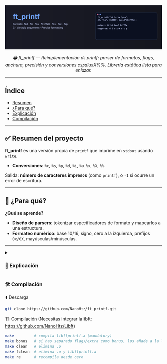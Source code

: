 <!-- ===================== BANNER ===================== -->
<p align="center">
  <img src="https://raw.githubusercontent.com/NanoHtz/Assets/main/ft_printf/banner.svg" alt="ft_printf banner">
</p>

<p align="center"><i>🖨️ ft_printf — Reimplementación de printf: parser de formatos, flags, anchura, precisión y conversiones cspdiuxX%%. Librería estática lista para enlazar.</i></p>

---

## Índice
- [Resumen](#resumen)
- [¿Para qué?](#para-que)
- [Explicación](#explicacion)
- [Compilación](#compilacion)
---
<a id="resumen"></a>
## ✅ Resumen del proyecto<br>

**ft_printf** es una versión propia de `printf` que imprime en `stdout` usando `write`.  

- **Conversiones**: `%c`, `%s`, `%p`, `%d`, `%i`, `%u`, `%x`, `%X`, `%%`  

Salida: **número de caracteres impresos** (como `printf`), o `-1` si ocurre un error de escritura.

---

<a id="para-que"></a>
## 🧩 ¿Para qué?

**¿Qué se aprende?**
- **Diseño de parsers**: tokenizar especificadores de formato y mapearlos a una estructura.
- **Formateo numérico**: base 10/16, signo, cero a la izquierda, prefijos `0x/0X`, mayúsculas/minúsculas.
---

<a id="explicacion"></a>
<details>
  <summary><h3>📝 Explicación</h3></summary>
🧭 Flujo general

Recorrer la cadena de formato.

Si aparece %, comprueba el siguiente elemento y llama a la funcion de conversion.
<br>
Sumar al contador global la cantidad escrita.

🔢 Conversiones soportadas
```text
%c → carácter (como unsigned char del int)
%s → string (NULL → "(null)")
%p → puntero (0 → "(nil)")
%d/%i → entero con signo
%u → entero sin signo
%x/%X → hexadecimal minúscula/mayúscula
%% → un % literal
```
</details>


### 🛠️ Compilación
<a id="compilacion"></a>
⬇️ Descarga
```bash
git clone https://github.com/NanoHtz/ft_printf.git
```
🏗️ Compilación (Necesitas integrar la libft: https://github.com/NanoHtz/Libft)
```bash
make         # compila libftprintf.a (mandatory)
make bonus   # si has separado flags/extra como bonus, los añade a la librería
make clean   # elimina .o
make fclean  # elimina .o y libftprintf.a
make re      # recompila desde cero
```

